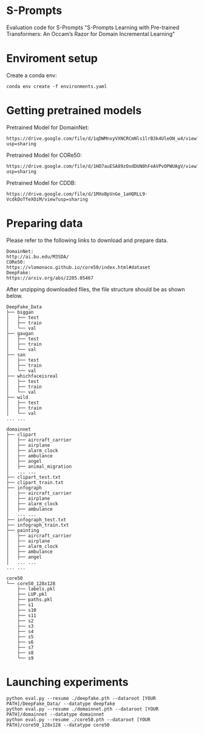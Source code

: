# S-Prompts
Evaluation code for S-Prompts
"S-Prompts Learning with Pre-trained Transformers: An Occam’s Razor for Domain Incremental Learning"

# Enviroment setup
Create a conda env:
```
conda env create -f environments.yaml
```
# Getting pretrained models

Pretrained Model for DomainNet:
```angular2html
https://drive.google.com/file/d/1qDWMnxyVXNCRCmNls1lrB3k4UleON_w4/view?usp=sharing
```
Pretrained Model for CORe50:
```angular2html
https://drive.google.com/file/d/1HD7auESA89zOxdDUN0hFeAVPvOPWUAgV/view?usp=sharing
```
Pretrained Model for CDDB:
```angular2html
https://drive.google.com/file/d/1MXoBpVnGe_1aHQRLL9-VcdkDoTfeXOiM/view?usp=sharing
```



# Preparing data
Please refer to the following links to download and prepare data. 
```
DomainNet:
http://ai.bu.edu/M3SDA/
CORe50:
https://vlomonaco.github.io/core50/index.html#dataset
DeepFake:
https://arxiv.org/abs/2205.05467
```

After unzipping downloaded files, the file structure should be as shown below.
```
DeepFake_Data
├── biggan
│   ├── test
│   ├── train
│   └── val
├── gaugan
│   ├── test
│   ├── train
│   └── val
├── san
│   ├── test
│   ├── train
│   └── val
├── whichfaceisreal
│   ├── test
│   ├── train
│   └── val
├── wild
│   ├── test
│   ├── train
│   └── val
... ...
```

```angular2html
domainnet
├── clipart
│   ├── aircraft_carrier
│   ├── airplane
│   ├── alarm_clock
│   ├── ambulance
│   ├── angel
│   ├── animal_migration
│   ... ...
├── clipart_test.txt
├── clipart_train.txt
├── infograph
│   ├── aircraft_carrier
│   ├── airplane
│   ├── alarm_clock
│   ├── ambulance
│   ... ...
├── infograph_test.txt
├── infograph_train.txt
├── painting
│   ├── aircraft_carrier
│   ├── airplane
│   ├── alarm_clock
│   ├── ambulance
│   ├── angel
│   ... ...
... ...
```

```
core50
└── core50_128x128
    ├── labels.pkl
    ├── LUP.pkl
    ├── paths.pkl
    ├── s1
    ├── s10
    ├── s11
    ├── s2
    ├── s3
    ├── s4
    ├── s5
    ├── s6
    ├── s7
    ├── s8
    └── s9

```



# Launching experiments

[//]: # (```)

[//]: # (python eval.py --resume ./deepfake.pth --dataroot ../DeepFake_Data/CL_data/ --datatype deepfake )

[//]: # (python eval.py --resume ./domainnet.pth --dataroot ../datasets/domainnet --datatype domainnet )

[//]: # (python eval.py --resume ./core50.pth --dataroot ../core50/data/core50_128x128 --datatype core50 )

[//]: # (```)
```
python eval.py --resume ./deepfake.pth --dataroot [YOUR PATH]/DeepFake_Data/ --datatype deepfake 
python eval.py --resume ./domainnet.pth --dataroot [YOUR PATH]/domainnet --datatype domainnet 
python eval.py --resume ./core50.pth --dataroot [YOUR PATH]/core50_128x128 --datatype core50 
```
